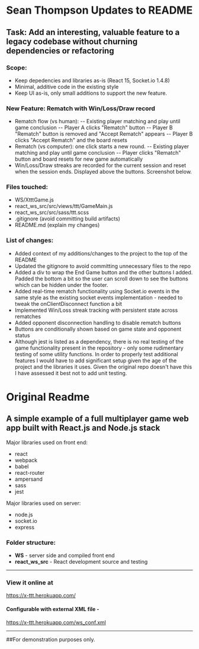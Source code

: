 # Sean Thompson Updates to README

## Task: Add an interesting, valuable feature to a legacy codebase without churning dependencies or refactoring 

### Scope:
- Keep depedencies and libraries as-is (React 15, Socket.io 1.4.8)
- Minimal, additive code in the existing style
- Keep UI as-is, only small additions to support the new feature.

### New Feature: Rematch with Win/Loss/Draw record

- Rematch flow (vs human):
-- Existing player matching and play until game conclusion
-- Player A clicks "Rematch" button
-- Player B "Rematch" button is removed and "Accept Rematch" appears
-- Player B clicks "Accept Rematch" and the board resets
- Rematch (vs computer): one click starts a new round.
-- Existing player matching and play until game conclusion
-- Player clicks "Rematch" button and board resets for new game automatically
- Win/Loss/Draw streaks are recorded for the current session and reset when the session ends. Displayed above the buttons.  Screenshot below.

### Files touched:
- WS/XtttGame.js
- react_ws_src/src/views/ttt/GameMain.js
- react_ws_src/src/sass/ttt.scss
- .gitignore (avoid committing build artifacts)
- README.md (explain my changes)

### List of changes:
- Added context of my additions/changes to the project to the top of the README
- Updated the gitignore to avoid committing unnecessary files to the repo
- Added a div to wrap the End Game button and the other buttons I added. Padded the bottom a bit so the user can scroll down to see the buttons which can be hidden under the footer.
- Added real-time rematch functionality using Socket.io events in the same style as the existing socket events implementation - needed to tweak the onClientDisconnect function a bit
- Implemented Win/Loss streak tracking with persistent state across rematches
- Added opponent disconnection handling to disable rematch buttons
- Buttons are conditionally shown based on game state and opponent status
- Although jest is listed as a dependency, there is no real testing of the game functionality present in the repository - only some rudimentary testing of some utility functions.  In order to properly test additional features I would have to add significant setup given the age of the project and the libraries it uses.  Given the original repo doesn't have this I have assessed it best not to add unit testing.

# Original Readme
## A simple example of a full multiplayer game web app built with React.js and Node.js stack

Major libraries used on front end:
- react
- webpack
- babel
- react-router
- ampersand
- sass
- jest

Major libraries used on server:
- node.js
- socket.io
- express

### Folder structure:
- **WS** - server side and compiled front end
- **react_ws_src** - React development source and testing

---

### View it online at 
https://x-ttt.herokuapp.com/

#### Configurable with external XML file - 
https://x-ttt.herokuapp.com/ws_conf.xml

---

##For demonstration purposes only.
